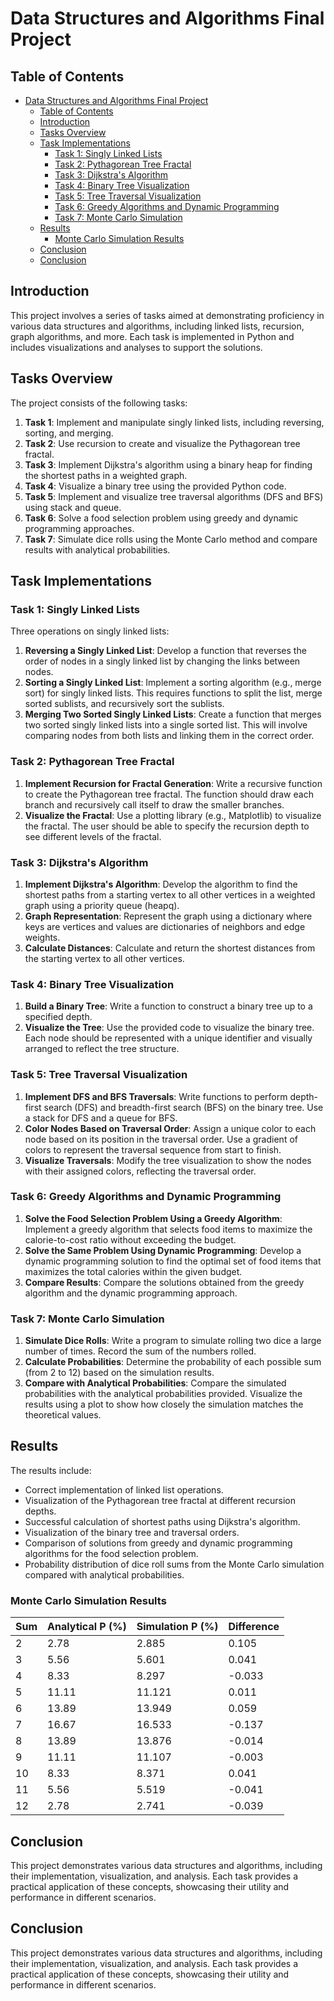 # Data Structures and Algorithms Final Project

## Table of Contents
- [Data Structures and Algorithms Final Project](#data-structures-and-algorithms-final-project)
  - [Table of Contents](#table-of-contents)
  - [Introduction](#introduction)
  - [Tasks Overview](#tasks-overview)
  - [Task Implementations](#task-implementations)
    - [Task 1: Singly Linked Lists](#task-1-singly-linked-lists)
    - [Task 2: Pythagorean Tree Fractal](#task-2-pythagorean-tree-fractal)
    - [Task 3: Dijkstra's Algorithm](#task-3-dijkstras-algorithm)
    - [Task 4: Binary Tree Visualization](#task-4-binary-tree-visualization)
    - [Task 5: Tree Traversal Visualization](#task-5-tree-traversal-visualization)
    - [Task 6: Greedy Algorithms and Dynamic Programming](#task-6-greedy-algorithms-and-dynamic-programming)
    - [Task 7: Monte Carlo Simulation](#task-7-monte-carlo-simulation)
  - [Results](#results)
    - [Monte Carlo Simulation Results](#monte-carlo-simulation-results)
  - [Conclusion](#conclusion)
  - [Conclusion](#conclusion-1)

## Introduction
This project involves a series of tasks aimed at demonstrating proficiency in various data structures and algorithms, including linked lists, recursion, graph algorithms, and more. Each task is implemented in Python and includes visualizations and analyses to support the solutions.

## Tasks Overview
The project consists of the following tasks:
1. **Task 1**: Implement and manipulate singly linked lists, including reversing, sorting, and merging.
2. **Task 2**: Use recursion to create and visualize the Pythagorean tree fractal.
3. **Task 3**: Implement Dijkstra's algorithm using a binary heap for finding the shortest paths in a weighted graph.
4. **Task 4**: Visualize a binary tree using the provided Python code.
5. **Task 5**: Implement and visualize tree traversal algorithms (DFS and BFS) using stack and queue.
6. **Task 6**: Solve a food selection problem using greedy and dynamic programming approaches.
7. **Task 7**: Simulate dice rolls using the Monte Carlo method and compare results with analytical probabilities.

## Task Implementations

### Task 1: Singly Linked Lists
Three operations on singly linked lists:
1. **Reversing a Singly Linked List**: Develop a function that reverses the order of nodes in a singly linked list by changing the links between nodes.
2. **Sorting a Singly Linked List**: Implement a sorting algorithm (e.g., merge sort) for singly linked lists. This requires functions to split the list, merge sorted sublists, and recursively sort the sublists.
3. **Merging Two Sorted Singly Linked Lists**: Create a function that merges two sorted singly linked lists into a single sorted list. This will involve comparing nodes from both lists and linking them in the correct order.

### Task 2: Pythagorean Tree Fractal

1. **Implement Recursion for Fractal Generation**: Write a recursive function to create the Pythagorean tree fractal. The function should draw each branch and recursively call itself to draw the smaller branches.
2. **Visualize the Fractal**: Use a plotting library (e.g., Matplotlib) to visualize the fractal. The user should be able to specify the recursion depth to see different levels of the fractal.

### Task 3: Dijkstra's Algorithm

1. **Implement Dijkstra's Algorithm**: Develop the algorithm to find the shortest paths from a starting vertex to all other vertices in a weighted graph using a priority queue (heapq).
2. **Graph Representation**: Represent the graph using a dictionary where keys are vertices and values are dictionaries of neighbors and edge weights.
3. **Calculate Distances**: Calculate and return the shortest distances from the starting vertex to all other vertices.

### Task 4: Binary Tree Visualization

1. **Build a Binary Tree**: Write a function to construct a binary tree up to a specified depth.
2. **Visualize the Tree**: Use the provided code to visualize the binary tree. Each node should be represented with a unique identifier and visually arranged to reflect the tree structure.

### Task 5: Tree Traversal Visualization

1. **Implement DFS and BFS Traversals**: Write functions to perform depth-first search (DFS) and breadth-first search (BFS) on the binary tree. Use a stack for DFS and a queue for BFS.
2. **Color Nodes Based on Traversal Order**: Assign a unique color to each node based on its position in the traversal order. Use a gradient of colors to represent the traversal sequence from start to finish.
3. **Visualize Traversals**: Modify the tree visualization to show the nodes with their assigned colors, reflecting the traversal order.

### Task 6: Greedy Algorithms and Dynamic Programming

1. **Solve the Food Selection Problem Using a Greedy Algorithm**: Implement a greedy algorithm that selects food items to maximize the calorie-to-cost ratio without exceeding the budget.
2. **Solve the Same Problem Using Dynamic Programming**: Develop a dynamic programming solution to find the optimal set of food items that maximizes the total calories within the given budget.
3. **Compare Results**: Compare the solutions obtained from the greedy algorithm and the dynamic programming approach.

### Task 7: Monte Carlo Simulation

1. **Simulate Dice Rolls**: Write a program to simulate rolling two dice a large number of times. Record the sum of the numbers rolled.
2. **Calculate Probabilities**: Determine the probability of each possible sum (from 2 to 12) based on the simulation results.
3. **Compare with Analytical Probabilities**: Compare the simulated probabilities with the analytical probabilities provided. Visualize the results using a plot to show how closely the simulation matches the theoretical values.


## Results
The results include:
- Correct implementation of linked list operations.
- Visualization of the Pythagorean tree fractal at different recursion depths.
- Successful calculation of shortest paths using Dijkstra's algorithm.
- Visualization of the binary tree and traversal orders.
- Comparison of solutions from greedy and dynamic programming algorithms for the food selection problem.
- Probability distribution of dice roll sums from the Monte Carlo simulation compared with analytical probabilities.

### Monte Carlo Simulation Results

| Sum | Analytical P (%) | Simulation P (%) | Difference |
| --- | ---------------- | ---------------- | ---------- |
| 2   | 2.78             | 2.885            | 0.105      |
| 3   | 5.56             | 5.601            | 0.041      |
| 4   | 8.33             | 8.297            | -0.033     |
| 5   | 11.11            | 11.121           | 0.011      |
| 6   | 13.89            | 13.949           | 0.059      |
| 7   | 16.67            | 16.533           | -0.137     |
| 8   | 13.89            | 13.876           | -0.014     |
| 9   | 11.11            | 11.107           | -0.003     |
| 10  | 8.33             | 8.371            | 0.041      |
| 11  | 5.56             | 5.519            | -0.041     |
| 12  | 2.78             | 2.741            | -0.039     |

## Conclusion
This project demonstrates various data structures and algorithms, including their implementation, visualization, and analysis. Each task provides a practical application of these concepts, showcasing their utility and performance in different scenarios.


## Conclusion
This project demonstrates various data structures and algorithms, including their implementation, visualization, and analysis. Each task provides a practical application of these concepts, showcasing their utility and performance in different scenarios.
